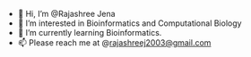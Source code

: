 - 👋 Hi, I’m @Rajashree Jena
- 👀 I’m interested in Bioinformatics and Computational Biology
- 🌱 I’m currently learning Bioinformatics.
- 📫 Please reach me at @rajashreej2003@gmail.com
